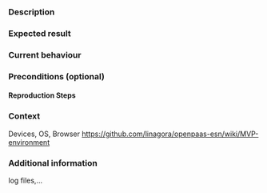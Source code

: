 ### Description

### Expected result

### Current behaviour

### Preconditions (optional)

#### Reproduction Steps

### Context
Devices, OS, Browser
https://github.com/linagora/openpaas-esn/wiki/MVP-environment

### Additional information
log files,...
